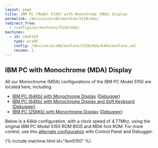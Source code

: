 ```yaml
---
layout: page
title: IBM PC (Model 5150) with Monochrome (MDA) Display
permalink: /devices/pcx86/machine/5150/mda/
redirect_from:
  - /configs/pc/machines/5150/mda/
machines:
  - id: ibm5150
    type: pcx86
    config: /devices/pcx86/machine/5150/mda/64kb/machine.xml
    resume: 1
---
```


IBM PC with Monochrome (MDA) Display
------------------------------------

All our Monochrome (MDA) configurations of the IBM PC Model 5150 are located here, including:

* [IBM PC (64Kb) with Monochrome Display](/devices/pcx86/machine/5150/mda/64kb/) ([Debugger](/devices/pcx86/machine/5150/mda/64kb/debugger/))
* [IBM PC (64Kb) with Monochrome Display and Soft Keyboard (Debugger)](/devices/pcx86/machine/5150/mda/64kb/softkbd/)
* [IBM PC (256Kb) with Monochrome Display](/devices/pcx86/machine/5150/mda/256kb/) ([Debugger](/devices/pcx86/machine/5150/mda/256kb/debugger/))

Below is a 64kb configuration, with a clock speed of 4.77Mhz,
using the original IBM PC Model 5150 ROM BIOS and MDA font ROM. For more control,
use this [alternate configuration](/devices/pcx86/machine/5150/mda/64kb/debugger/) with Control Panel and Debugger.

{% include machine.html id="ibm5150" %}
